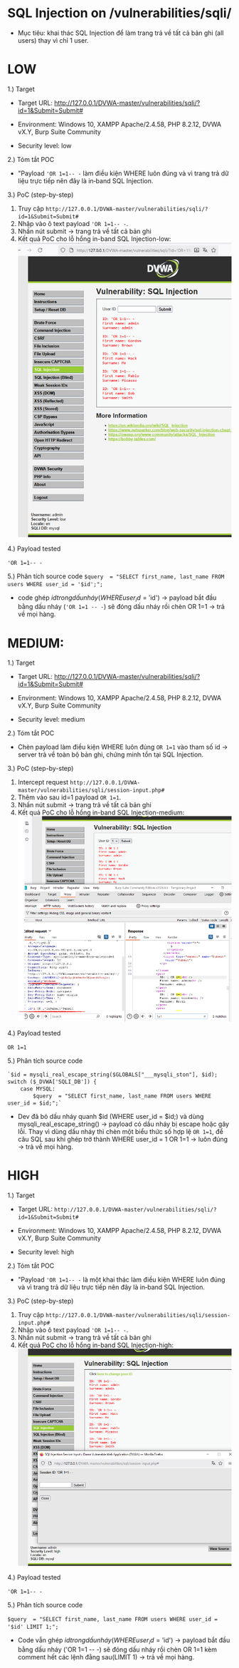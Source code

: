 # SQL Injection on /vulnerabilities/sqli/
- Mục tiêu: khai thác SQL Injection để làm trang trả về tất cả bản ghi (all users) thay vì chỉ 1 user.
# LOW
1.) Target

- Target URL: http://127.0.0.1/DVWA-master/vulnerabilities/sqli/?id=1&Submit=Submit#

- Environment: Windows 10, XAMPP Apache/2.4.58, PHP 8.2.12, DVWA vX.Y, Burp Suite Community

- Security level: low

2.) Tóm tắt POC

- "Payload `'OR 1=1-- -` làm điều kiện WHERE luôn đúng và vì trang trả dữ liệu trực tiếp nên đây là in‑band SQL Injection.

3.) PoC (step-by-step)

1. Truy cập `http://127.0.0.1/DVWA-master/vulnerabilities/sqli/?id=1&Submit=Submit#`
2. Nhập vào ô text payload `'OR 1=1-- -`.
3. Nhấn nút submit -> trang trả về tất cả bản ghi
4. Kết quả PoC cho lỗ hổng in-band SQL Injection-low:
![anh1](images/SQL-injection-low.png)

4.) Payload tested

`'OR 1=1-- -`

5.) Phân tích source code
`$query  = "SELECT first_name, last_name FROM users WHERE user_id = '$id';";`
- code ghép $id trong dấu nháy (WHERE user_id = '$id') → payload bắt đầu bằng dấu nháy (`'OR 1=1 -- -`) sẽ đóng dấu nháy rồi chèn OR 1=1 → trả về mọi hàng.

# MEDIUM:
1.) Target

- Target URL: http://127.0.0.1/DVWA-master/vulnerabilities/sqli/?id=1&Submit=Submit#

- Environment: Windows 10, XAMPP Apache/2.4.58, PHP 8.2.12, DVWA vX.Y, Burp Suite Community

- Security level: medium

2.) Tóm tắt POC

- Chèn payload làm điều kiện WHERE luôn đúng `OR 1=1`  vào tham số id → server trả về toàn bộ bản ghi, chứng minh tồn tại SQL Injection.

3.) PoC (step-by-step)

1. Intercept request `http://127.0.0.1/DVWA-master/vulnerabilities/sqli/session-input.php#`
2. Thêm vào sau id=1 payload `OR 1=1`.
3. Nhấn nút submit -> trang trả về tất cả bản ghi
4. Kết quả PoC cho lỗ hổng  in-band SQL Injection-medium:
![anh2](images/SQL-injection-medium.png)

4.) Payload tested

`OR 1=1`

5.) Phân tích source code

	`$id = mysqli_real_escape_string($GLOBALS["___mysqli_ston"], $id);
	switch ($_DVWA['SQLI_DB']) {
		case MYSQL:
			$query  = "SELECT first_name, last_name FROM users WHERE user_id = $id;";`
      
- Dev đã bỏ dấu nháy quanh $id (WHERE user_id = $id;) và dùng mysqli_real_escape_string() → payload có dấu nháy bị escape hoặc gây lỗi. Thay vì dùng dấu nháy thì chèn một biểu thức số hợp lệ `OR 1=1`, để câu SQL sau khi ghép trở thành WHERE user_id = 1 OR 1=1 → luôn đúng → trả về mọi hàng.

# HIGH
1.) Target

- Target URL: `http://127.0.0.1/DVWA-master/vulnerabilities/sqli/?id=1&Submit=Submit#`

- Environment: Windows 10, XAMPP Apache/2.4.58, PHP 8.2.12, DVWA vX.Y, Burp Suite Community

- Security level: high

2.) Tóm tắt POC

- "Payload `'OR 1=1-- -` là một khai thác làm điều kiện WHERE luôn đúng và vì trang trả dữ liệu trực tiếp nên đây là in‑band SQL Injection.

3.) PoC (step-by-step)

1. Truy cập `http://127.0.0.1/DVWA-master/vulnerabilities/sqli/session-input.php#`
2. Nhập vào ô text payload `'OR 1=1-- -`.
3. Nhấn nút submit -> trang trả về tất cả bản ghi
4. Kết quả PoC cho lỗ hổng  in-band SQL Injection-high:
![anh3](images/SQL-injection-high.png)

4.) Payload tested

`'OR 1=1-- -`

5.) Phân tích source code

`$query  = "SELECT first_name, last_name FROM users WHERE user_id = '$id' LIMIT 1;";`

- Code vẫn ghép $id trong dấu nháy (WHERE user_id = '$id') → payload bắt đầu bằng dấu nháy ('OR 1=1 -- -) sẽ đóng dấu nháy rồi chèn OR 1=1 kèm comment hết các lệnh đằng sau(LIMIT 1) → trả về mọi hàng.
